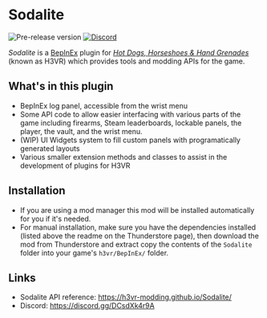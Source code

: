 # Sodalite
![Pre-release version](https://img.shields.io/github/v/release/H3VR-Modding/Sodalite?include_prereleases&label=pre-release&style=flat-square)
[![Discord](https://img.shields.io/discord/777351065950879744?label=&logo=discord&logoColor=ffffff&color=7389D8&labelColor=6A7EC2&style=flat-square)](https://discord.gg/DCsdXk4r9A)

_Sodalite_ is a [BepInEx](https://github.com/BepInEx/BepInEx) plugin for *[Hot Dogs, Horseshoes & Hand Grenades](https://store.steampowered.com/app/450540/Hot_Dogs_Horseshoes__Hand_Grenades/)* (known as H3VR) which provides tools and modding APIs for the game.

## What's in this plugin
- BepInEx log panel, accessible from the wrist menu
- Some API code to allow easier interfacing with various parts of the game including firearms, Steam leaderboards, lockable panels, the player, the vault, and the wrist menu.
- (WIP) UI Widgets system to fill custom panels with programatically generated layouts
- Various smaller extension methods and classes to assist in the development of plugins for H3VR

## Installation
- If you are using a mod manager this mod will be installed automatically for you if it's needed.
- For manual installation, make sure you have the dependencies installed (listed above the readme on the Thunderstore page), then download the mod from Thunderstore and extract copy the contents of the `Sodalite` folder into your game's `h3vr/BepInEx/` folder.

## Links
- Sodalite API reference: https://h3vr-modding.github.io/Sodalite/
- Discord: https://discord.gg/DCsdXk4r9A
